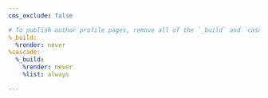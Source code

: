 ```yaml
---
cms_exclude: false

# To publish author profile pages, remove all of the `_build` and `cascade` settings below.
%_build:
  %render: never
%cascade:
  %_build:
    %render: never
    %list: always

---
```


